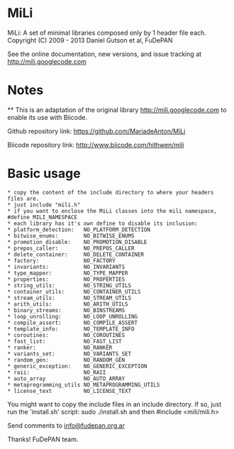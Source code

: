 MiLi
====
MiLi: A set of minimal libraries composed only by 1 header file each.
    Copyright (C) 2009 - 2013  Daniel Gutson et al, FuDePAN

See the online documentation, new versions, and issue tracking at http://mili.googlecode.com

Notes
=====

** This is an adaptation of the original library http://mili.googlecode.com to enable its use with Biicode.

Github repository link: https://github.com/MariadeAnton/MiLi

Biicode repository link: http://www.biicode.com/hithwen/mili

Basic usage
============
    * copy the content of the include directory to where your headers files are.
    * just include "mili.h"
    * if you want to enclose the MiLi classes into the mili namespace, #define MILI_NAMESPACE
    * each library has it's own define to disable its inclusion:
    * platform_detection:   NO_PLATFORM_DETECTION
    * bitwise_enums:        NO_BITWISE_ENUMS
    * promotion_disable:    NO_PROMOTION_DISABLE
    * prepos_caller:        NO_PREPOS_CALLER
    * delete_container:     NO_DELETE_CONTAINER
    * factory:              NO_FACTORY
    * invariants:           NO_INVARIANTS
    * type_mapper:          NO_TYPE_MAPPER
    * properties:           NO_PROPERTIES
    * string_utils:         NO_STRING_UTILS
    * container_utils:      NO_CONTAINER_UTILS
    * stream_utils:         NO_STREAM_UTILS
    * arith_utils:          NO_ARITH_UTILS
    * binary_streams:       NO_BINSTREAMS
    * loop_unrolling:       NO_LOOP_UNROLLING
    * compile_assert:       NO_COMPILE_ASSERT
    * template_info:        NO_TEMPLATE_INFO
    * coroutines:           NO_COROUTINES
    * fast_list:            NO_FAST_LIST
    * ranker:               NO_RANKER
    * variants_set:         NO_VARIANTS_SET
    * random_gen:           NO_RANDOM_GEN
    * generic_exception:    NO_GENERIC_EXCEPTION
    * raii:                 NO_RAII
    * auto_array            NO_AUTO_ARRAY
    * metaprogramming_utils NO_METAPROGRAMMING_UTILS
    * license_text          NO_LICENSE_TEXT

You might want to copy the include files in an include directory.
If so, just run the 'install.sh' script:
    sudo ./install.sh
and then
    #include <mili/mili.h>


Send comments to info@fudepan.org.ar

Thanks!
    FuDePAN team.
